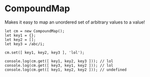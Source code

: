 # CompoundMap

Makes it easy to map an unordered set of arbitrary values to a value!

```
let cm = new CompoundMap();
let key1 = {};
let key2 = [];
let key3 = /abc/i;

cm.set([ key1, key2, key3 ], 'lol');

console.log(cm.get([ key1, key2, key3 ])); // lol
console.log(cm.get([ key3, key1, key2 ])); // lol
console.log(cm.get([ key1, key2, key2 ])); // undefined
```